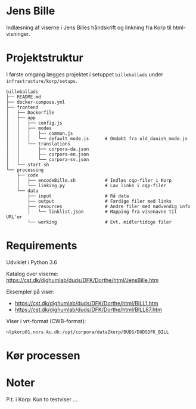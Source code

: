 # Jens Bille

Indlæsning af viserne i Jens Billes håndskrift og linkning fra Korp til html-visninger.


# Projektstruktur

I første omgang lægges projektet i setuppet `billeballads` under `infrastructure/korp/setups`.

```
billeballads
├── README.md
├── docker-compose.yml
├── frontend
│   ├── Dockerfile
│   ├── app
│   │   ├── config.js
│   │   ├── modes
│   │   │   ├── common.js
│   │   │   └── default_mode.js      # Omdøbt fra old_danish_mode.js
│   │   └── translations
│   │       ├── corpora-da.json
│   │       ├── corpora-en.json
│   │       └── corpora-sv.json
│   └── start.sh
└── processing
    ├── code
    │   ├── encodeBille.sh           # Indlæs cqp-filer i Korp
    │   └── linking.py               # Lav links i cqp-filer
    └── data
        ├── input                    # Rå data
        ├── output                   # Færdige filer med links
        ├── resources                # Andre filer med nødvendig info
        │   └── linklist.json        # Mapping fra visenavne til URL'er
        └── working                  # Evt. midlertidige filer
```


# Requirements

Udviklet i Python 3.6

Katalog over viserne: https://cst.dk/dighumlab/duds/DFK/Dorthe/html/JensBille.htm

Eksempler på viser:

- https://cst.dk/dighumlab/duds/DFK/Dorthe/html/BILL1.htm
- https://cst.dk/dighumlab/duds/DFK/Dorthe/html/BILL87.htm

Viser i vrt-format (CWB-format):

`nlpkorp01.nors.ku.dk:/opt/corpora/data2korp/DUDS/DUDSDFK_BILL`


# Kør processen


# Noter

P.t. i Korp: Kun to testviser ... 

